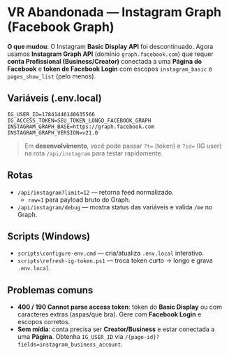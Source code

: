 # VR Abandonada — Instagram Graph (Facebook Graph)

**O que mudou**: O Instagram **Basic Display API** foi descontinuado. Agora usamos **Instagram Graph API** (domínio `graph.facebook.com`) que requer **conta Profissional (Business/Creator)** conectada a uma **Página do Facebook** e **token de Facebook Login** com escopos `instagram_basic` e `pages_show_list` (pelo menos).

## Variáveis (.env.local)

```
IG_USER_ID=17841446140635566
IG_ACCESS_TOKEN=SEU_TOKEN_LONGO_FACEBOOK_GRAPH
INSTAGRAM_GRAPH_BASE=https://graph.facebook.com
INSTAGRAM_GRAPH_VERSION=v21.0
```

> Em **desenvolvimento**, você pode passar `?t=` (token) e `?id=` (IG user) na rota `/api/instagram` para testar rapidamente.

## Rotas

- `/api/instagram?limit=12` — retorna feed normalizado.
  - `raw=1` para payload bruto do Graph.
- `/api/instagram/debug` — mostra status das variáveis e valida `/me` no Graph.

## Scripts (Windows)
- `scripts\configure-env.cmd` — cria/atualiza `.env.local` interativo.
- `scripts\refresh-ig-token.ps1` — troca token curto -> longo e grava `.env.local`.

## Problemas comuns
- **400 / 190 Cannot parse access token**: token do **Basic Display** ou com caracteres extras (aspas/que bra). Gere com **Facebook Login** e escopos corretos.
- **Sem mídia**: conta precisa ser **Creator/Business** e estar conectada a uma **Página**. Obtenha `IG_USER_ID` via `/{page-id}?fields=instagram_business_account`.